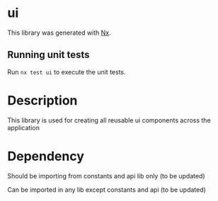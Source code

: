 # ui

This library was generated with [Nx](https://nx.dev).

## Running unit tests

Run `nx test ui` to execute the unit tests.

# Description

This library is used for creating all reusable ui components across the application

# Dependency

Should be importing from constants and api lib only (to be updated)

Can be imported in any lib except constants and api (to be updated)
